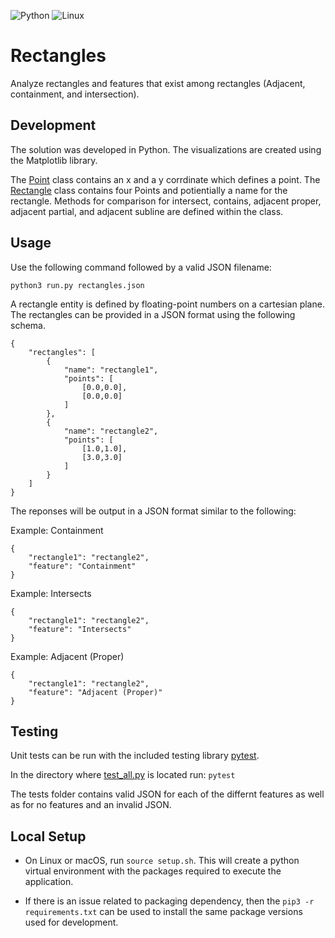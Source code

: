 <p float="left">
   <img alt="Python" src="https://img.shields.io/badge/python-%2314354C.svg?&style=for-the-badge&logo=pythonlogoColor=white"/>
   <img alt="Linux" src="https://img.shields.io/badge/Linux-FCC624?style=for-the-badge&logo=linux&logoColor=black">
</p>

# Rectangles
Analyze rectangles and features that exist among rectangles (Adjacent, containment, and intersection).

## Development

The solution was developed in Python. The visualizations are created using the Matplotlib library. 

The [Point](https://github.com/aryan-goyal/Rectangles/blob/main/point.py) class contains an x and a y corrdinate which defines a point. The [Rectangle](https://github.com/aryan-goyal/Rectangles/blob/main/rectangle.py) class contains four Points and potientially a name for the rectangle. Methods for comparison for intersect, contains, adjacent proper, adjacent partial, and adjacent subline are defined within the class.

## Usage

Use the following command followed by a valid JSON filename: 

`python3 run.py rectangles.json`

A rectangle entity is defined by floating-point numbers on a cartesian plane. The rectangles can be provided in a JSON format using the following schema. 

```
{
    "rectangles": [
        {
            "name": "rectangle1",
            "points": [
                [0.0,0.0],
                [0.0,0.0]
            ]
        },
        {
            "name": "rectangle2",
            "points": [
                [1.0,1.0],
                [3.0,3.0]
            ]   
        }
    ] 
}
```

The reponses will be output in a JSON format similar to the following:

Example: Containment
```
{
    "rectangle1": "rectangle2",
    "feature": "Containment"
}
```

Example: Intersects
```
{
    "rectangle1": "rectangle2", 
    "feature": "Intersects"
}
```

Example: Adjacent (Proper)
```
{
    "rectangle1": "rectangle2", 
    "feature": "Adjacent (Proper)"
}
```

## Testing

Unit tests can be run with the included testing library [pytest](https://docs.pytest.org/en/6.2.x/).

In the directory where [test_all.py](https://github.com/aryan-goyal/Rectangles/blob/main/test_all.py) is located run: `pytest`

The tests folder contains valid JSON for each of the differnt features as well as for no features and an invalid JSON. 

## Local Setup

- On Linux or macOS, run `source setup.sh`. This will create a python virtual environment with the packages required to execute the application.

- If there is an issue related to packaging dependency, then the `pip3 -r requirements.txt` can be used to install the same package versions used for development.